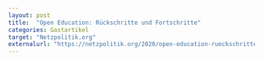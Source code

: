 ```yaml
---
layout: post
title:  "Open Education: Rückschritte und Fortschritte"
categories: Gastartikel
target: "Netzpolitik.org"
externalurl: "https://netzpolitik.org/2020/open-education-rueckschritte-und-fortschritte/"
---
```

